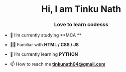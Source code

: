 <h1 align="center">Hi, I am Tinku Nath</h1>
<h3 align="center">Love to learn codesss </> </></h3>

- 🔭 I’m currently studying  **MCA **

- 👨‍💻 Familiar with **HTML / CSS / JS**

- 🌱 I’m currently learning **PYTHON**

- 📫 How to reach me **tinkunath04@gmail.com**

